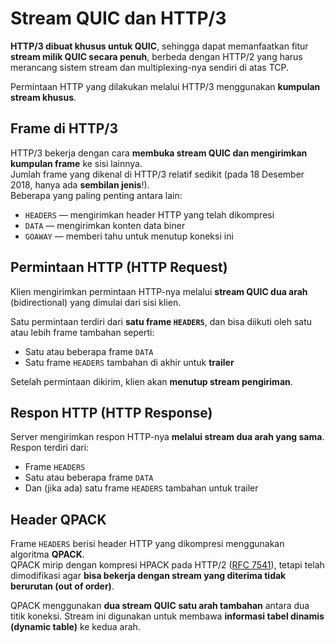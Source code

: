 # Stream QUIC dan HTTP/3

**HTTP/3 dibuat khusus untuk QUIC**, sehingga dapat memanfaatkan fitur **stream milik QUIC secara penuh**, berbeda dengan HTTP/2 yang harus merancang sistem stream dan multiplexing-nya sendiri di atas TCP.

Permintaan HTTP yang dilakukan melalui HTTP/3 menggunakan **kumpulan stream khusus**.

## Frame di HTTP/3

HTTP/3 bekerja dengan cara **membuka stream QUIC dan mengirimkan kumpulan frame** ke sisi lainnya.  
Jumlah frame yang dikenal di HTTP/3 relatif sedikit (pada 18 Desember 2018, hanya ada **sembilan jenis**!).  
Beberapa yang paling penting antara lain:

- `HEADERS` — mengirimkan header HTTP yang telah dikompresi  
- `DATA` — mengirimkan konten data biner  
- `GOAWAY` — memberi tahu untuk menutup koneksi ini

## Permintaan HTTP (HTTP Request)

Klien mengirimkan permintaan HTTP-nya melalui **stream QUIC dua arah** (bidirectional) yang dimulai dari sisi klien.

Satu permintaan terdiri dari **satu frame `HEADERS`**, dan bisa diikuti oleh satu atau lebih frame tambahan seperti:

- Satu atau beberapa frame `DATA`  
- Satu frame `HEADERS` tambahan di akhir untuk **trailer**

Setelah permintaan dikirim, klien akan **menutup stream pengiriman**.

## Respon HTTP (HTTP Response)

Server mengirimkan respon HTTP-nya **melalui stream dua arah yang sama**.  
Respon terdiri dari:

- Frame `HEADERS`  
- Satu atau beberapa frame `DATA`  
- Dan (jika ada) satu frame `HEADERS` tambahan untuk trailer

## Header QPACK

Frame `HEADERS` berisi header HTTP yang dikompresi menggunakan algoritma **QPACK**.  
QPACK mirip dengan kompresi HPACK pada HTTP/2 ([RFC 7541](https://httpwg.org/specs/rfc7541.html)), tetapi telah dimodifikasi agar **bisa bekerja dengan stream yang diterima tidak berurutan (out of order)**.

QPACK menggunakan **dua stream QUIC satu arah tambahan** antara dua titik koneksi. Stream ini digunakan untuk membawa **informasi tabel dinamis (dynamic table)** ke kedua arah.